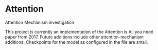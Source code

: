 # Attention
Attention Mechanism investigation

This project is currently an implementation of the Attention is All you need paper from 2017. Future additions include other attention-mechanism additions. Checkpoints for the model as configured in the file are small. 
